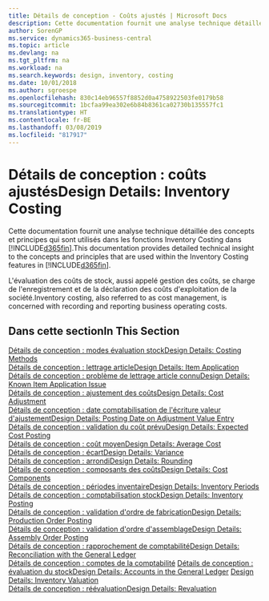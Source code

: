 ```yaml
---
title: Détails de conception - Coûts ajustés | Microsoft Docs
description: Cette documentation fournit une analyse technique détaillée des concepts et principes qui sont utilisés dans les fonctions Inventory Costing dans Business Central.
author: SorenGP
ms.service: dynamics365-business-central
ms.topic: article
ms.devlang: na
ms.tgt_pltfrm: na
ms.workload: na
ms.search.keywords: design, inventory, costing
ms.date: 10/01/2018
ms.author: sgroespe
ms.openlocfilehash: 830c14eb96557f8852d0a4758922503fe0179b58
ms.sourcegitcommit: 1bcfaa99ea302e6b84b8361ca02730b135557fc1
ms.translationtype: HT
ms.contentlocale: fr-BE
ms.lasthandoff: 03/08/2019
ms.locfileid: "817917"
---
```

# <a name="design-details-inventory-costing"></a><span data-ttu-id="8e329-103">Détails de conception : coûts ajustés</span><span class="sxs-lookup"><span data-stu-id="8e329-103">Design Details: Inventory Costing</span></span>
<span data-ttu-id="8e329-104">Cette documentation fournit une analyse technique détaillée des concepts et principes qui sont utilisés dans les fonctions Inventory Costing dans [!INCLUDE[d365fin](includes/d365fin_md.md)].</span><span class="sxs-lookup"><span data-stu-id="8e329-104">This documentation provides detailed technical insight to the concepts and principles that are used within the Inventory Costing features in [!INCLUDE[d365fin](includes/d365fin_md.md)].</span></span>  

<span data-ttu-id="8e329-105">L'évaluation des coûts de stock, aussi appelé gestion des coûts, se charge de l'enregistrement et de la déclaration des coûts d'exploitation de la société.</span><span class="sxs-lookup"><span data-stu-id="8e329-105">Inventory costing, also referred to as cost management, is concerned with recording and reporting business operating costs.</span></span>  

## <a name="in-this-section"></a><span data-ttu-id="8e329-106">Dans cette section</span><span class="sxs-lookup"><span data-stu-id="8e329-106">In This Section</span></span>  
[<span data-ttu-id="8e329-107">Détails de conception : modes évaluation stock</span><span class="sxs-lookup"><span data-stu-id="8e329-107">Design Details: Costing Methods</span></span>](design-details-costing-methods.md)  
[<span data-ttu-id="8e329-108">Détails de conception : lettrage article</span><span class="sxs-lookup"><span data-stu-id="8e329-108">Design Details: Item Application</span></span>](design-details-item-application.md)  
[<span data-ttu-id="8e329-109">Détails de conception : problème de lettrage article connu</span><span class="sxs-lookup"><span data-stu-id="8e329-109">Design Details: Known Item Application Issue</span></span>](design-details-inventory-zero-level-open-item-ledger-entries.md)  
[<span data-ttu-id="8e329-110">Détails de conception : ajustement des coûts</span><span class="sxs-lookup"><span data-stu-id="8e329-110">Design Details: Cost Adjustment</span></span>](design-details-cost-adjustment.md)  
[<span data-ttu-id="8e329-111">Détails de conception : date comptabilisation de l'écriture valeur d'ajustement</span><span class="sxs-lookup"><span data-stu-id="8e329-111">Design Details: Posting Date on Adjustment Value Entry</span></span>](design-details-inventory-adjustment-value-entry-posting-date.md)  
[<span data-ttu-id="8e329-112">Détails de conception : validation du coût prévu</span><span class="sxs-lookup"><span data-stu-id="8e329-112">Design Details: Expected Cost Posting</span></span>](design-details-expected-cost-posting.md)  
[<span data-ttu-id="8e329-113">Détails de conception : coût moyen</span><span class="sxs-lookup"><span data-stu-id="8e329-113">Design Details: Average Cost</span></span>](design-details-average-cost.md)  
[<span data-ttu-id="8e329-114">Détails de conception : écart</span><span class="sxs-lookup"><span data-stu-id="8e329-114">Design Details: Variance</span></span>](design-details-variance.md)  
[<span data-ttu-id="8e329-115">Détails de conception : arrondi</span><span class="sxs-lookup"><span data-stu-id="8e329-115">Design Details: Rounding</span></span>](design-details-rounding.md)  
[<span data-ttu-id="8e329-116">Détails de conception : composants des coûts</span><span class="sxs-lookup"><span data-stu-id="8e329-116">Design Details: Cost Components</span></span>](design-details-cost-components.md)  
[<span data-ttu-id="8e329-117">Détails de conception : périodes inventaire</span><span class="sxs-lookup"><span data-stu-id="8e329-117">Design Details: Inventory Periods</span></span>](design-details-inventory-periods.md)  
[<span data-ttu-id="8e329-118">Détails de conception : comptabilisation stock</span><span class="sxs-lookup"><span data-stu-id="8e329-118">Design Details: Inventory Posting</span></span>](design-details-inventory-posting.md)  
[<span data-ttu-id="8e329-119">Détails de conception : validation d'ordre de fabrication</span><span class="sxs-lookup"><span data-stu-id="8e329-119">Design Details: Production Order Posting</span></span>](design-details-production-order-posting.md)  
[<span data-ttu-id="8e329-120">Détails de conception : validation d'ordre d'assemblage</span><span class="sxs-lookup"><span data-stu-id="8e329-120">Design Details: Assembly Order Posting</span></span>](design-details-assembly-order-posting.md)  
[<span data-ttu-id="8e329-121">Détails de conception : rapprochement de comptabilité</span><span class="sxs-lookup"><span data-stu-id="8e329-121">Design Details: Reconciliation with the General Ledger</span></span>](design-details-reconciliation-with-the-general-ledger.md)  
<span data-ttu-id="8e329-122">[Détails de conception : comptes de la comptabilité](design-details-accounts-in-the-general-ledger.md)
[Détails de conception : évaluation du stock](design-details-inventory-valuation.md)</span><span class="sxs-lookup"><span data-stu-id="8e329-122">[Design Details: Accounts in the General Ledger](design-details-accounts-in-the-general-ledger.md)
[Design Details: Inventory Valuation](design-details-inventory-valuation.md)</span></span>  
[<span data-ttu-id="8e329-123">Détails de conception : réévaluation</span><span class="sxs-lookup"><span data-stu-id="8e329-123">Design Details: Revaluation</span></span>](design-details-revaluation.md)
